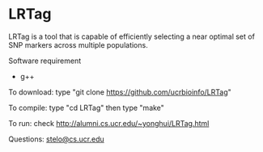 # LRTag
LRTag is a tool that is capable of efficiently selecting a near optimal set of SNP markers across multiple populations.

Software requirement

* g++

To download: type "git clone https://github.com/ucrbioinfo/LRTag"

To compile: type "cd LRTag" then type "make"

To run: check http://alumni.cs.ucr.edu/~yonghui/LRTag.html

Questions: stelo@cs.ucr.edu
